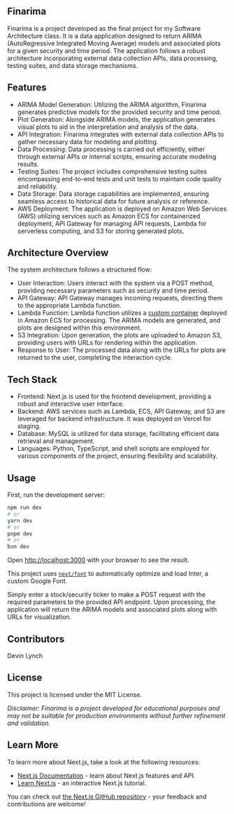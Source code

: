 ## Finarima

Finarima is a project developed as the final project for my Software Architecture class. It is a data application designed to return ARIMA (AutoRegressive Integrated Moving Average) models and associated plots for a given security and time period. The application follows a robust architecture incorporating external data collection APIs, data processing, testing suites, and data storage mechanisms.

## Features

* ARIMA Model Generation: Utilizing the ARIMA algorithm, Finarima generates predictive models for the provided security and time period.
* Plot Generation: Alongside ARIMA models, the application generates visual plots to aid in the interpretation and analysis of the data.
* API Integration: Finarima integrates with external data collection APIs to gather necessary data for modeling and plotting.
* Data Processing: Data processing is carried out efficiently, either through external APIs or internal scripts, ensuring accurate modeling results.
* Testing Suites: The project includes comprehensive testing suites encompassing end-to-end tests and unit tests to maintain code quality and reliability.
* Data Storage: Data storage capabilities are implemented, ensuring seamless access to historical data for future analysis or reference.
* AWS Deployment: The application is deployed on Amazon Web Services (AWS) utilizing services such as Amazon ECS for containerized deployment, API Gateway for managing API requests, Lambda for serverless computing, and S3 for storing generated plots.

## Architecture Overview

The system architecture follows a structured flow:

* User Interaction: Users interact with the system via a POST method, providing necessary parameters such as security and time period.
* API Gateway: API Gateway manages incoming requests, directing them to the appropriate Lambda function.
* Lambda Function: Lambda function utilizes a [custom container](https://github.com/dlynch42/lambdaApi) deployed in Amazon ECS for processing. The ARIMA models are generated, and plots are designed within this environment.
* S3 Integration: Upon generation, the plots are uploaded to Amazon S3, providing users with URLs for rendering within the application.
* Response to User: The processed data along with the URLs for plots are returned to the user, completing the interaction cycle.

## Tech Stack

* Frontend: Next.js is used for the frontend development, providing a robust and interactive user interface.
* Backend: AWS services such as Lambda, ECS, API Gateway, and S3 are leveraged for backend infrastructure. It was deployed on Vercel for staging. 
* Database: MySQL is utilized for data storage, facilitating efficient data retrieval and management.
* Languages: Python, TypeScript, and shell scripts are employed for various components of the project, ensuring flexibility and scalability.

## Usage

First, run the development server:

```bash
npm run dev
# or
yarn dev
# or
pnpm dev
# or
bun dev
```

Open [http://localhost:3000](http://localhost:3000) with your browser to see the result.

This project uses [`next/font`](https://nextjs.org/docs/basic-features/font-optimization) to automatically optimize and load Inter, a custom Google Font.

Simply enter a stock/security ticker to make a POST request with the required parameters to the provided API endpoint. Upon processing, the application will return the ARIMA models and associated plots along with URLs for visualization.

## Contributors

Devin Lynch

## License

This project is licensed under the MIT License.

*Disclaimer: Finarima is a project developed for educational purposes and may not be suitable for production environments without further refinement and validation.*

## Learn More

To learn more about Next.js, take a look at the following resources:

- [Next.js Documentation](https://nextjs.org/docs) - learn about Next.js features and API.
- [Learn Next.js](https://nextjs.org/learn) - an interactive Next.js tutorial.

You can check out [the Next.js GitHub repository](https://github.com/vercel/next.js/) - your feedback and contributions are welcome!

